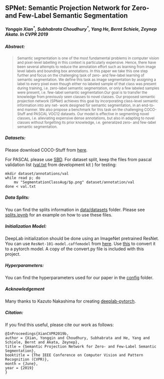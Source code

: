 ## SPNet: Semantic Projection Network for Zero- and Few-Label Semantic Segmentation
##### Yongqin Xian<sup>\*</sup>, Subhabrata Choudhury<sup>\*</sup>, Yang He, Bernt Schiele, Zeynep Akata. In CVPR 2019
##### Abstract:
> <sup> Semantic segmentation is one of the most fundamental problems in computer vision and pixel-level labelling in this context is particularly expensive. Hence, there have been several attempts to reduce the annotation effort such as learning from image level labels and bounding box annotations. In this paper we take this one step further and focus on the challenging task of zero- and few-label learning of semantic segmentation. We define this task as image segmentation by assigning a label to every pixel even though either no labeled sample of that class was present during training, i.e. zero-label semantic segmentation, or only a few labeled samples were present, i.e. few-label semantic segmentation.Our goal is to transfer the knowledge from previously seen classes to novel classes. Our proposed semantic projection network (SPNet) achieves this goal by incorporating class-level semantic information into any net- work designed for semantic segmentation, in an end-to-end manner. We also propose a benchmark for this task on the challenging COCO-Stuff and PASCAL VOC12 datasets. Our model is effective in segmenting novel classes, i.e. alleviating expensive dense annotations, but also in adapting to novel classes without forgetting its prior knowledge, i.e. generalized zero- and few-label semantic segmentation.</sup>


##### Datasets:
Please download COCO-Stuff from [here](https://github.com/nightrome/cocostuff#downloads).

For PASCAL please use [SBD](http://home.bharathh.info/pubs/codes/SBD/download.html). For dataset split, keep the files from pascal validation list ([val.txt](http://host.robots.ox.ac.uk/pascal/VOC/voc2012/index.html#devkit) from development kit ) for testing:

```
mkdir dataset/annotations/val
while read p; do
    mv "SegmentationClassAug/$p.png" dataset/annotation/val
done < val.txt 
```
##### Data Splits:
You can find the splits information in [data/datasets](/data/datasets) folder. Please see [splits.ipynb](splits.ipynb) for an example on how to use these files. 

##### Initialization Model:
DeepLab initialization should be done using an ImageNet pretrained ResNet. You can use `ResNet-101-model.caffemodel` from [here](https://github.com/KaimingHe/deep-residual-networks#models). Use [this](https://github.com/kazuto1011/deeplab-pytorch#initial-weights) to convert it to a pytorch model. A copy of the convert.py file is included with this project.
##### Hyperparameters:
You can find the hyperparameters used for our paper in the [config](config) folder. 

##### Acknowledgement
Many thanks to Kazuto Nakashima for creating [deeplab-pytorch](https://github.com/kazuto1011/deeplab-pytorch).

##### Citation:
If you find this useful, please cite our work as follows:
```
@InProceedings{XianCVPR2019b,
author = {Xian, Yongqin and Choudhury, Subhabrata and He, Yang and Schiele, Bernt and Akata, Zeynep},
title = {Semantic Projection Network for Zero- and Few-Label Semantic Segmentation},
booktitle = {The IEEE Conference on Computer Vision and Pattern Recognition (CVPR)},
month = {June},
year = {2019}
}
```

